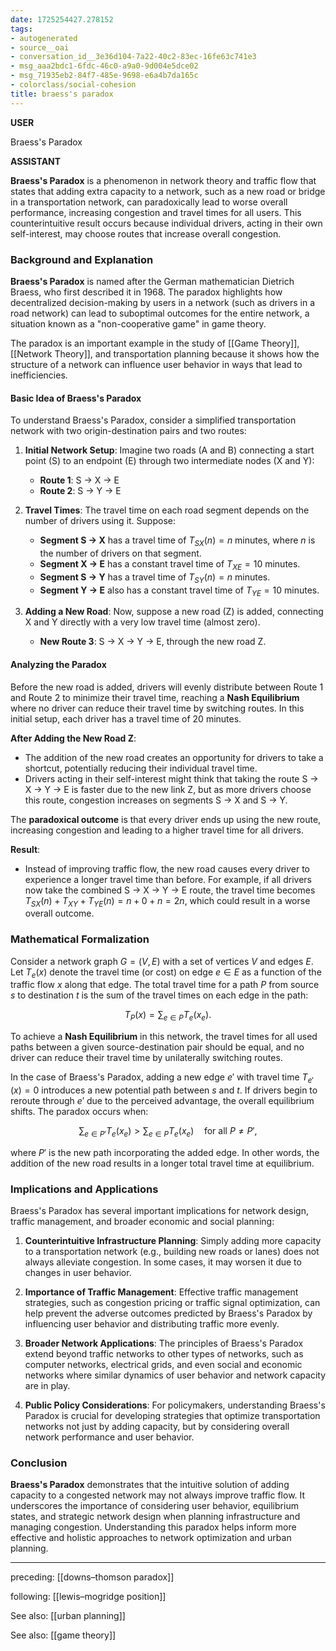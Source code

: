 ```yaml
---
date: 1725254427.278152
tags:
- autogenerated
- source__oai
- conversation_id__3e36d104-7a22-40c2-83ec-16fe63c741e3
- msg_aaa2bdc1-6fdc-46c0-a9a0-9d004e5dce02
- msg_71935eb2-84f7-485e-9698-e6a4b7da165c
- colorclass/social-cohesion
title: braess's paradox
---
```


**USER**

Braess's Paradox


**ASSISTANT**

**Braess's Paradox** is a phenomenon in network theory and traffic flow that states that adding extra capacity to a network, such as a new road or bridge in a transportation network, can paradoxically lead to worse overall performance, increasing congestion and travel times for all users. This counterintuitive result occurs because individual drivers, acting in their own self-interest, may choose routes that increase overall congestion.

### Background and Explanation

**Braess's Paradox** is named after the German mathematician Dietrich Braess, who first described it in 1968. The paradox highlights how decentralized decision-making by users in a network (such as drivers in a road network) can lead to suboptimal outcomes for the entire network, a situation known as a "non-cooperative game" in game theory.

The paradox is an important example in the study of [[Game Theory]], [[Network Theory]], and transportation planning because it shows how the structure of a network can influence user behavior in ways that lead to inefficiencies.

#### Basic Idea of Braess's Paradox

To understand Braess's Paradox, consider a simplified transportation network with two origin-destination pairs and two routes:

1. **Initial Network Setup**: Imagine two roads (A and B) connecting a start point (S) to an endpoint (E) through two intermediate nodes (X and Y):

   - **Route 1**: S → X → E
   - **Route 2**: S → Y → E

2. **Travel Times**: The travel time on each road segment depends on the number of drivers using it. Suppose:

   - **Segment S → X** has a travel time of $T_{SX}(n) = n$ minutes, where $n$ is the number of drivers on that segment.
   - **Segment X → E** has a constant travel time of $T_{XE} = 10$ minutes.
   - **Segment S → Y** has a travel time of $T_{SY}(n) = n$ minutes.
   - **Segment Y → E** also has a constant travel time of $T_{YE} = 10$ minutes.

3. **Adding a New Road**: Now, suppose a new road (Z) is added, connecting X and Y directly with a very low travel time (almost zero).

   - **New Route 3**: S → X → Y → E, through the new road Z.

#### Analyzing the Paradox

Before the new road is added, drivers will evenly distribute between Route 1 and Route 2 to minimize their travel time, reaching a **Nash Equilibrium** where no driver can reduce their travel time by switching routes. In this initial setup, each driver has a travel time of 20 minutes.

**After Adding the New Road Z**:

- The addition of the new road creates an opportunity for drivers to take a shortcut, potentially reducing their individual travel time.
- Drivers acting in their self-interest might think that taking the route S → X → Y → E is faster due to the new link Z, but as more drivers choose this route, congestion increases on segments S → X and S → Y.

The **paradoxical outcome** is that every driver ends up using the new route, increasing congestion and leading to a higher travel time for all drivers.

**Result**:
- Instead of improving traffic flow, the new road causes every driver to experience a longer travel time than before. For example, if all drivers now take the combined S → X → Y → E route, the travel time becomes $T_{SX}(n) + T_{XY} + T_{YE}(n) = n + 0 + n = 2n$, which could result in a worse overall outcome.

### Mathematical Formalization

Consider a network graph $G = (V, E)$ with a set of vertices $V$ and edges $E$. Let $T_e(x)$ denote the travel time (or cost) on edge $e \in E$ as a function of the traffic flow $x$ along that edge. The total travel time for a path $P$ from source $s$ to destination $t$ is the sum of the travel times on each edge in the path:

$$
T_P(x) = \sum_{e \in P} T_e(x_e).
$$

To achieve a **Nash Equilibrium** in this network, the travel times for all used paths between a given source-destination pair should be equal, and no driver can reduce their travel time by unilaterally switching routes.

In the case of Braess's Paradox, adding a new edge $e'$ with travel time $T_{e'}(x) = 0$ introduces a new potential path between $s$ and $t$. If drivers begin to reroute through $e'$ due to the perceived advantage, the overall equilibrium shifts. The paradox occurs when:

$$
\sum_{e \in P'} T_e(x_e) > \sum_{e \in P} T_e(x_e) \quad \text{for all } P \neq P',
$$

where $P'$ is the new path incorporating the added edge. In other words, the addition of the new road results in a longer total travel time at equilibrium.

### Implications and Applications

Braess's Paradox has several important implications for network design, traffic management, and broader economic and social planning:

1. **Counterintuitive Infrastructure Planning**: Simply adding more capacity to a transportation network (e.g., building new roads or lanes) does not always alleviate congestion. In some cases, it may worsen it due to changes in user behavior.

2. **Importance of Traffic Management**: Effective traffic management strategies, such as congestion pricing or traffic signal optimization, can help prevent the adverse outcomes predicted by Braess's Paradox by influencing user behavior and distributing traffic more evenly.

3. **Broader Network Applications**: The principles of Braess's Paradox extend beyond traffic networks to other types of networks, such as computer networks, electrical grids, and even social and economic networks where similar dynamics of user behavior and network capacity are in play.

4. **Public Policy Considerations**: For policymakers, understanding Braess's Paradox is crucial for developing strategies that optimize transportation networks not just by adding capacity, but by considering overall network performance and user behavior.

### Conclusion

**Braess's Paradox** demonstrates that the intuitive solution of adding capacity to a congested network may not always improve traffic flow. It underscores the importance of considering user behavior, equilibrium states, and strategic network design when planning infrastructure and managing congestion. Understanding this paradox helps inform more effective and holistic approaches to network optimization and urban planning.


---

preceding: [[downs–thomson paradox]]  


following: [[lewis–mogridge position]]

See also: [[urban planning]]


See also: [[game theory]]